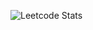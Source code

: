 ![Leetcode Stats](https://leetcard.jacoblin.cool/MorgooN?theme=dark&font=Montserrat&ext=heatmap&animation=false?border=0&radius=20)
